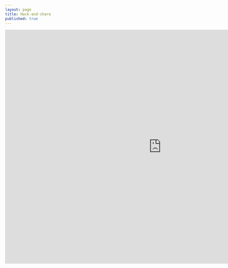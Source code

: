 ```yaml
---
layout: page
title: Hack-and-share
published: true
---
```


<iframe src="https://brunchlabs.slides.com/timtregubov/cs98-hackathing1-interviews/embed?token=lOHBFNWW&style=light" width="1024" height="768" scrolling="no" frameborder="0" webkitallowfullscreen mozallowfullscreen allowfullscreen></iframe>